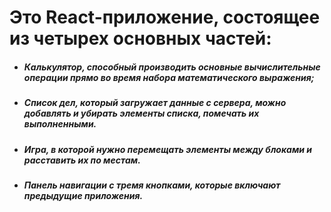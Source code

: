 # Это React-приложение, состоящее из четырех основных частей:

- ##### Калькулятор, способный производить основные вычислительные операции прямо во время набора математического выражения;
- ##### Список дел, который загружает данные с сервера, можно добавлять и убирать элементы списка, помечать их выполненными.
- ##### Игра, в которой нужно перемещать элементы между блоками и расставить их по местам.
- ##### Панель навигации с тремя кнопками, которые включают предыдущие приложения.

